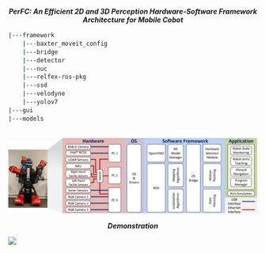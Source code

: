 ***<p style="text-align: center;">PerFC: An Efficient 2D and 3D Perception Hardware-Software Framework Architecture for Mobile Cobot***


```bash
|---framework
    |---baxter_moveit_config
    |---bridge
    |---detector
    |---nuc
    |---relfex-ros-pkg
    |---ssd
    |---velodyne
    |---yolov7
|---gui
|---models
 	

```

![](images/fw.png)

***<p style="text-align: center;">Demonstration***


[![](https://img.youtube.com/vi/bUlXZmi7CMU/0.jpg)](https://www.youtube.com/watch?v=bUlXZmi7CMU)
